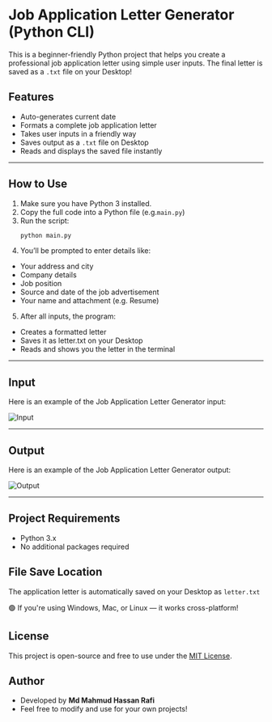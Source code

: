 # Job Application Letter Generator (Python CLI)

This is a beginner-friendly Python project that helps you create a professional job application letter using simple user inputs. The final letter is saved as a `.txt` file on your Desktop!

## Features

- Auto-generates current date
- Formats a complete job application letter
- Takes user inputs in a friendly way
- Saves output as a `.txt` file on Desktop
- Reads and displays the saved file instantly

---

## How to Use

1. Make sure you have Python 3 installed.
2. Copy the full code into a Python file (e.g.`main.py`)
3. Run the script:
   ```bash
   python main.py

4. You’ll be prompted to enter details like:
- Your address and city
- Company details
- Job position
- Source and date of the job advertisement
- Your name and attachment (e.g. Resume)

5. After all inputs, the program:
- Creates a formatted letter
- Saves it as letter.txt on your Desktop
- Reads and shows you the letter in the terminal

---
## Input
Here is an example of the Job Application Letter Generator input:

![Input](images/input.PNG)

---
## Output

Here is an example of the Job Application Letter Generator output:

![Output](images/output.PNG)

---
##  Project Requirements
- Python 3.x
- No additional packages required

## File Save Location
The application letter is automatically saved on your Desktop as `letter.txt`

🟢 If you're using Windows, Mac, or Linux — it works cross-platform!

## License

This project is open-source and free to use under the [MIT License](LICENSE).

## Author
- Developed by **Md Mahmud Hassan Rafi**
- Feel free to modify and use for your own projects!
